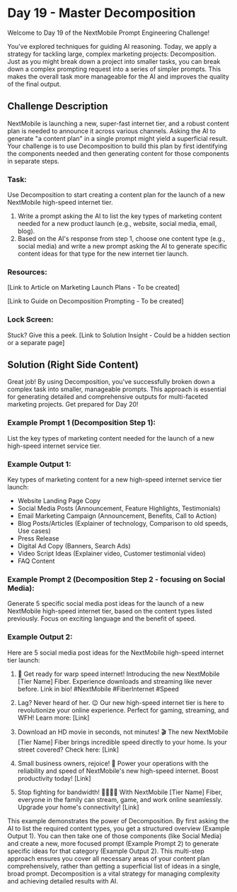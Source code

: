 # Day 19 - Master Decomposition

Welcome to Day 19 of the NextMobile Prompt Engineering Challenge!

You've explored techniques for guiding AI reasoning. Today, we apply a strategy for tackling large, complex marketing projects: Decomposition. Just as you might break down a project into smaller tasks, you can break down a complex prompting request into a series of simpler prompts. This makes the overall task more manageable for the AI and improves the quality of the final output.

## Challenge Description
NextMobile is launching a new, super-fast internet tier, and a robust content plan is needed to announce it across various channels. Asking the AI to generate "a content plan" in a single prompt might yield a superficial result. Your challenge is to use Decomposition to build this plan by first identifying the components needed and then generating content for those components in separate steps.

### Task:

Use Decomposition to start creating a content plan for the launch of a new NextMobile high-speed internet tier.

1. Write a prompt asking the AI to list the key types of marketing content needed for a new product launch (e.g., website, social media, email, blog).
2. Based on the AI's response from step 1, choose one content type (e.g., social media) and write a new prompt asking the AI to generate specific content ideas for that type for the new internet tier launch.

### Resources:

[Link to Article on Marketing Launch Plans - To be created]

[Link to Guide on Decomposition Prompting - To be created]

### Lock Screen:

Stuck? Give this a peek. [Link to Solution Insight - Could be a hidden section or a separate page]

## Solution (Right Side Content)
Great job! By using Decomposition, you've successfully broken down a complex task into smaller, manageable prompts. This approach is essential for generating detailed and comprehensive outputs for multi-faceted marketing projects. Get prepared for Day 20!

### Example Prompt 1 (Decomposition Step 1):

List the key types of marketing content needed for the launch of a new high-speed internet service tier.

### Example Output 1:

Key types of marketing content for a new high-speed internet service tier launch:

- Website Landing Page Copy
- Social Media Posts (Announcement, Feature Highlights, Testimonials)
- Email Marketing Campaign (Announcement, Benefits, Call to Action)
- Blog Posts/Articles (Explainer of technology, Comparison to old speeds, Use cases)
- Press Release
- Digital Ad Copy (Banners, Search Ads)
- Video Script Ideas (Explainer video, Customer testimonial video)
- FAQ Content

### Example Prompt 2 (Decomposition Step 2 - focusing on Social Media):

Generate 5 specific social media post ideas for the launch of a new NextMobile high-speed internet tier, based on the content types listed previously. Focus on exciting language and the benefit of speed.

### Example Output 2:

Here are 5 social media post ideas for the NextMobile high-speed internet tier launch:

1. 🚀 Get ready for warp speed internet! Introducing the new NextMobile [Tier Name] Fiber. Experience downloads and streaming like never before. Link in bio! #NextMobile #FiberInternet #Speed

2. Lag? Never heard of her. 😉 Our new high-speed internet tier is here to revolutionize your online experience. Perfect for gaming, streaming, and WFH! Learn more: [Link]

3. Download an HD movie in seconds, not minutes! 🎬 The new NextMobile [Tier Name] Fiber brings incredible speed directly to your home. Is your street covered? Check here: [Link]

4. Small business owners, rejoice! 💼 Power your operations with the reliability and speed of NextMobile's new high-speed internet. Boost productivity today! [Link]

5. Stop fighting for bandwidth! 👨‍👩‍👧‍👦 With NextMobile [Tier Name] Fiber, everyone in the family can stream, game, and work online seamlessly. Upgrade your home's connectivity! [Link]

This example demonstrates the power of Decomposition. By first asking the AI to list the required content types, you get a structured overview (Example Output 1). You can then take one of those components (like Social Media) and create a new, more focused prompt (Example Prompt 2) to generate specific ideas for that category (Example Output 2). This multi-step approach ensures you cover all necessary areas of your content plan comprehensively, rather than getting a superficial list of ideas in a single, broad prompt. Decomposition is a vital strategy for managing complexity and achieving detailed results with AI. 